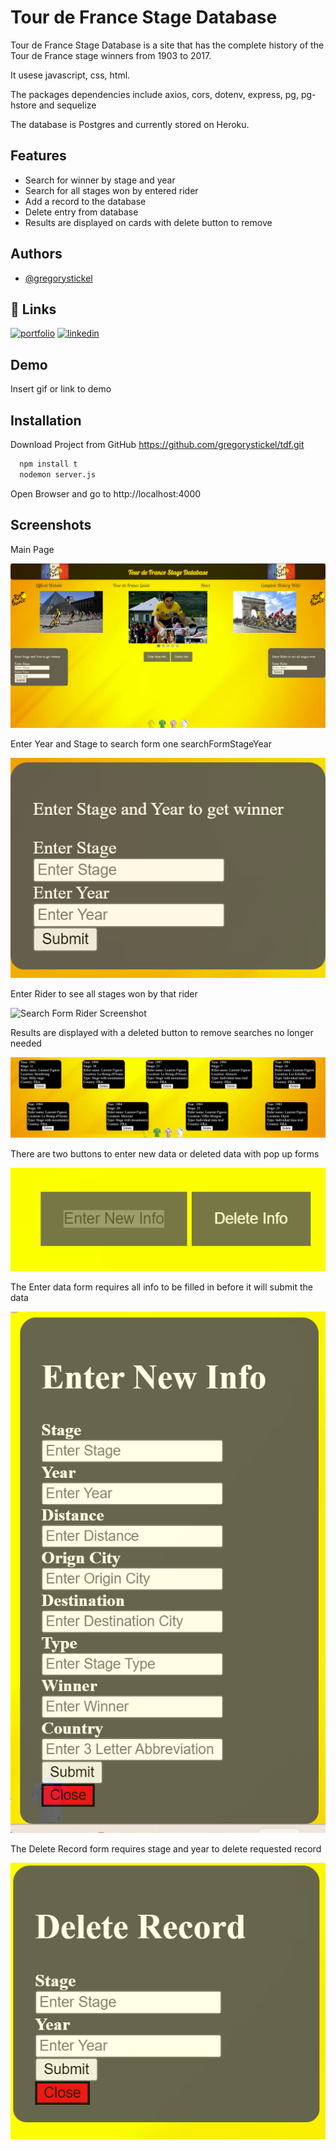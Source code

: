
# Tour de France Stage Database

Tour de France Stage Database is  a site that has the complete history of the Tour de France stage winners from 1903 to 2017.

It usese javascript, css, html. 

The packages dependencies include axios, cors, dotenv, express, pg, pg-hstore and sequelize

The database is Postgres and currently stored on Heroku.

## Features

- Search for winner by stage and year
- Search for all stages won by entered rider
- Add a record to the database
- Delete entry from database 
- Results are displayed on cards with delete button to remove 


## Authors

- [@gregorystickel](https://github.com/gregorystickel)


## 🔗 Links
[![portfolio](https://img.shields.io/badge/my_portfolio-000?style=for-the-badge&logo=ko-fi&logoColor=white)](https://katherineoelsner.com/)
[![linkedin](https://img.shields.io/badge/linkedin-0A66C2?style=for-the-badge&logo=linkedin&logoColor=white)](https://www.linkedin.com/in/gregory-stickel-8b65074a)



## Demo

Insert gif or link to demo


## Installation

Download Project from GitHub https://github.com/gregorystickel/tdf.git

```bash
  npm install t
  nodemon server.js
```
    
Open Browser and go to http://localhost:4000

## Screenshots

Main Page

![Main Page Screenshot](https://github.com/gregorystickel/tdf/blob/main/Data/screenshots/mainPage.png)

Enter Year and Stage to search form one searchFormStageYear 

![Search Form Stage Year Screenshot](https://github.com/gregorystickel/tdf/blob/main/Data/screenshots/searchFormStageYear.png)

Enter Rider to see all stages won by that rider

![Search Form Rider Screenshot](https://github.com/gregorystickel/tdf/blob/main/Data/screenshots/searchFormRider.png)

Results are displayed with a deleted button to remove searches no longer needed

![Results Screenshot](https://github.com/gregorystickel/tdf/blob/main/Data/screenshots/results.png)

There are two buttons to enter new data or deleted data with pop up forms 

![Edit Buttons Screenshot](https://github.com/gregorystickel/tdf/blob/main/Data/screenshots/editButtons.png)

The Enter data form requires all info to be filled in before it will submit the data

![Enter Data Form  Screenshot](https://github.com/gregorystickel/tdf/blob/main/Data/screenshots/enterDataForm.png)

The Delete Record form requires stage and year to delete requested record 

![Delete Record Screenshot](https://github.com/gregorystickel/tdf/blob/main/Data/screenshots/deleteRecordForm.png)



